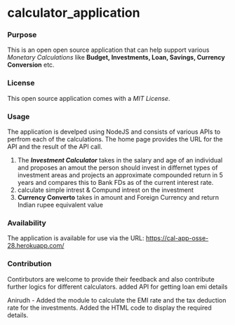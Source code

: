 # calculator_application

### Purpose 
This is an open open source application that can help support various *Monetary Calculations* like **Budget, Investments, Loan, Savings, Currency Conversion** etc.

### License
This open source application comes with a *MIT License*.

### Usage
The application is develped using NodeJS and consists of various APIs to perfrom each of the calculations. The home page provides the URL for the API and the result of the API call.


1. The ***Investment Calculator*** takes in the salary and age of an individual and proposes an amout the person should invest in differnet types of investment areas and projects an approximate compounded return in 5 years and compares this to Bank FDs as of the current interest rate.
2. calculate simple intrest & Compund intrest on the investment
3. **Currency Converto** takes in amount and Foreign Currency and return Indian rupee equivalent value

### Availability
The application is available for use via the URL: https://cal-app-osse-28.herokuapp.com/


### Contribution
Contirbutors are welcome to provide their feedback and also contribute further logics for different calculators.
added API for getting loan emi details

Anirudh - Added the module to calculate the EMI rate and the tax deduction rate for the investments. Added the HTML code to display the required details.
